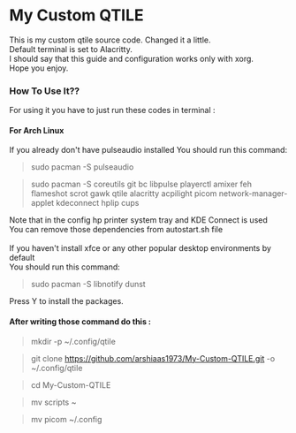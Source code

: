 # My Custom QTILE
This is my custom qtile source code. Changed it a little.\
Default terminal is set to Alacritty.\
I should say that this guide and configuration works only with xorg.\
Hope you enjoy.
### How To Use It??
For using it you have to just run these codes in terminal : 

#### For Arch Linux
If you already don't have pulseaudio installed
You should run this command:
> sudo pacman -S pulseaudio

> sudo pacman -S coreutils git bc libpulse playerctl amixer feh flameshot scrot gawk qtile alacritty acpilight picom network-manager-applet kdeconnect hplip cups

Note that in the config hp printer system tray and KDE Connect is used\
You can remove those dependencies from autostart.sh file\
\
If you haven't install xfce or any other popular desktop environments by default\
You should run this command: 
> sudo pacman -S libnotify dunst

Press Y to install the packages.

#### After writing those command do this :
> mkdir -p ~/.config/qtile

> git clone https://github.com/arshiaas1973/My-Custom-QTILE.git -o ~/.config/qtile

> cd My-Custom-QTILE

> mv scripts ~

> mv picom ~/.config



